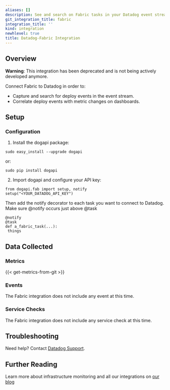 ```yaml
---
aliases: []
description: See and search on Fabric tasks in your Datadog event stream.
git_integration_title: fabric
integration_title: ''
kind: integration
newhlevel: true
title: Datadog-Fabric Integration
---
```


## Overview
**Warning**: This integration has been deprecated and is not being actively developed anymore.

Connect Fabric to Datadog in order to:

* Capture and search for deploy events in the event stream.
* Correlate deploy events with metric changes on dashboards.

## Setup
### Configuration

1. Install the dogapi package:

```
sudo easy_install --upgrade dogapi
```
or:

```
sudo pip install dogapi
```

2. Import dogapi and configure your API key:

```
from dogapi.fab import setup, notify
setup("<YOUR_DATADOG_API_KEY")
```

Then add the notify decorator to each task you want to connect to Datadog. Make sure @notify occurs just above @task

```
@notify
@task
def a_fabric_task(...):
 things
```

## Data Collected
### Metrics
{{< get-metrics-from-git >}}

### Events
The Fabric integration does not include any event at this time.

### Service Checks
The Fabric integration does not include any service check at this time.

## Troubleshooting
Need help? Contact [Datadog Support](http://docs.datadoghq.com/help/).

## Further Reading
Learn more about infrastructure monitoring and all our integrations on [our blog](https://www.datadoghq.com/blog/)
